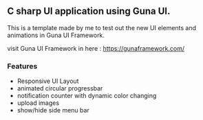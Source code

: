 ## C sharp UI application using Guna UI. 
This is a template made by me to test out the new UI elements and animations in Guna UI Framework. 

visit Guna UI Framework in here : https://gunaframework.com/

### Features
* Responsive UI Layout
* animated circular progressbar
* notification counter with dynamic color changing
* upload images
* show/hide side menu bar
